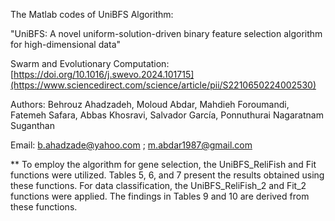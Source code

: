 The Matlab codes of UniBFS Algorithm: 

"UniBFS: A novel uniform-solution-driven binary feature selection algorithm for high-dimensional data"

Swarm and Evolutionary Computation: [https://doi.org/10.1016/j.swevo.2024.101715](https://www.sciencedirect.com/science/article/pii/S2210650224002530)

Authors: Behrouz Ahadzadeh, Moloud Abdar, Mahdieh Foroumandi, Fatemeh Safara, Abbas Khosravi, Salvador García, Ponnuthurai Nagaratnam Suganthan 

Email: b.ahadzade@yahoo.com ; m.abdar1987@gmail.com

** To employ the algorithm for gene selection, the UniBFS_ReliFish and Fit functions were utilized. Tables 5, 6, and 7 present the results obtained using these functions. For data classification, the UniBFS_ReliFish_2 and Fit_2 functions were applied. The findings in Tables 9 and 10 are derived from these functions.
